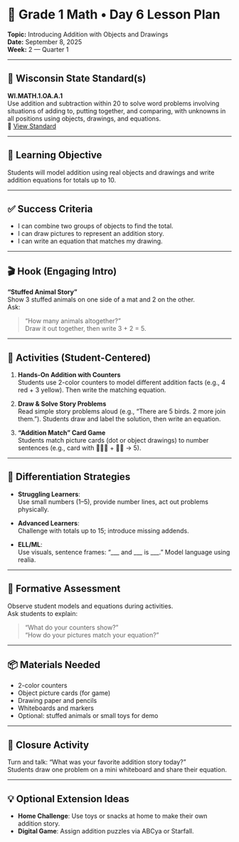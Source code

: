 
# 📘 Grade 1 Math • Day 6 Lesson Plan  
**Topic:** Introducing Addition with Objects and Drawings  
**Date:** September 8, 2025  
**Week:** 2 — Quarter 1

---

## 🧩 Wisconsin State Standard(s)  
**WI.MATH.1.OA.A.1**  
Use addition and subtraction within 20 to solve word problems involving situations of adding to, putting together, and comparing, with unknowns in all positions using objects, drawings, and equations.  
🔗 [View Standard](https://dpi.wi.gov/sites/default/files/imce/standards/New%20pdfs/Math%20Standards%202020%20-%20Grade%201.pdf)

---

## 🎯 Learning Objective  
Students will model addition using real objects and drawings and write addition equations for totals up to 10.

---

## ✅ Success Criteria  
- I can combine two groups of objects to find the total.  
- I can draw pictures to represent an addition story.  
- I can write an equation that matches my drawing.

---

## 🎬 Hook (Engaging Intro)  
**“Stuffed Animal Story”**  
Show 3 stuffed animals on one side of a mat and 2 on the other.  
Ask:  
> “How many animals altogether?”  
Draw it out together, then write 3 + 2 = 5.

---

## 🎲 Activities (Student-Centered)

1. **Hands-On Addition with Counters**  
   Students use 2-color counters to model different addition facts (e.g., 4 red + 3 yellow). Then write the matching equation.

2. **Draw & Solve Story Problems**  
   Read simple story problems aloud (e.g., “There are 5 birds. 2 more join them.”). Students draw and label the solution, then write an equation.

3. **“Addition Match” Card Game**  
   Students match picture cards (dot or object drawings) to number sentences (e.g., card with 🍎🍎🍎 + 🍎🍎 → 5).

---

## 🧩 Differentiation Strategies

- **Struggling Learners**:  
  Use small numbers (1–5), provide number lines, act out problems physically.

- **Advanced Learners**:  
  Challenge with totals up to 15; introduce missing addends.

- **ELL/ML**:  
  Use visuals, sentence frames: “___ and ___ is ___.” Model language using realia.

---

## 📝 Formative Assessment  
Observe student models and equations during activities.  
Ask students to explain:  
> “What do your counters show?”  
> “How do your pictures match your equation?”

---

## 📦 Materials Needed  
- 2-color counters  
- Object picture cards (for game)  
- Drawing paper and pencils  
- Whiteboards and markers  
- Optional: stuffed animals or small toys for demo

---

## 🧠 Closure Activity  
Turn and talk: “What was your favorite addition story today?”  
Students draw one problem on a mini whiteboard and share their equation.

---

## 💡 Optional Extension Ideas  
- **Home Challenge**: Use toys or snacks at home to make their own addition story.  
- **Digital Game**: Assign addition puzzles via ABCya or Starfall.
